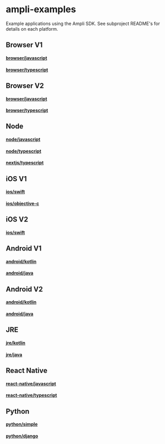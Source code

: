 # ampli-examples
Example applications using the Ampli SDK.
See subproject README's for details on each platform.

## Browser V1
#### [browser/javascript](browser/javascript/v1/react-app)
#### [browser/typescript](browser/typescript/v1/react-app)

## Browser V2
#### [browser/javascript](browser/javascript/v2/react-app)
#### [browser/typescript](browser/typescript/v2/react-app)

## Node
#### [node/javascript](node/javascript)
#### [node/typescript](node/typescript)
#### [nextjs/typescript](node/nextjs/ampli-app)

## iOS V1
####  [ios/swift](ios/swift/v1/AmpliSwiftSampleApp)
####  [ios/objective-c](ios/objective-c/v1/AmpliObjectiveCSampleApp)

## iOS V2
####  [ios/swift](ios/swift/v2/AmpliSwiftSampleApp)

## Android V1
#### [android/kotlin](android/kotlin/v1/AmpliApp)
#### [android/java](android/java/v1/AmpliApp)

## Android V2
#### [android/kotlin](android/kotlin/v2/AmpliApp)
#### [android/java](android/java/v2/AmpliApp)

## JRE
#### [jre/kotlin](jre/kotlin/AmpliApp)
#### [jre/java](jre/java/AmpliApp)

## React Native
#### [react-native/javascript](react-native/javascript/AmpliApp)
#### [react-native/typescript](react-native/typescript/AmpliApp)

## Python
#### [python/simple](python/simple/v1)
#### [python/django](python/django/v1)
